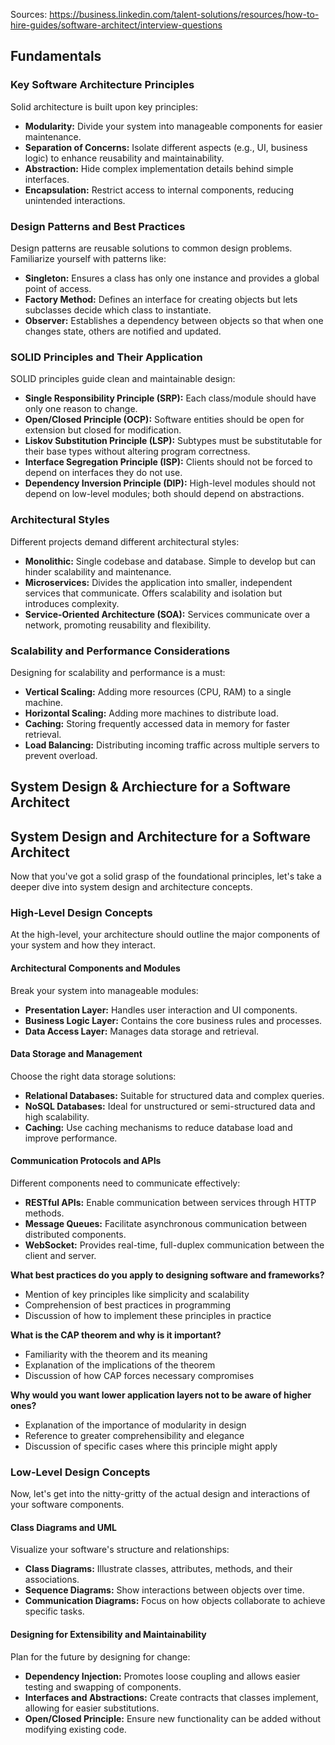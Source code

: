 Sources:
https://business.linkedin.com/talent-solutions/resources/how-to-hire-guides/software-architect/interview-questions

## Fundamentals

### Key Software Architecture Principles

Solid architecture is built upon key principles:

- **Modularity:** Divide your system into manageable components for easier maintenance.
- **Separation of Concerns:** Isolate different aspects (e.g., UI, business logic) to enhance reusability and maintainability.
- **Abstraction:** Hide complex implementation details behind simple interfaces.
- **Encapsulation:** Restrict access to internal components, reducing unintended interactions.



### Design Patterns and Best Practices

Design patterns are reusable solutions to common design problems. Familiarize yourself with patterns like:

- **Singleton:** Ensures a class has only one instance and provides a global point of access.
- **Factory Method:** Defines an interface for creating objects but lets subclasses decide which class to instantiate.
- **Observer:** Establishes a dependency between objects so that when one changes state, others are notified and updated.



### SOLID Principles and Their Application

SOLID principles guide clean and maintainable design:

- **Single Responsibility Principle (SRP):** Each class/module should have only one reason to change.
- **Open/Closed Principle (OCP):** Software entities should be open for extension but closed for modification.
- **Liskov Substitution Principle (LSP):** Subtypes must be substitutable for their base types without altering program correctness.
- **Interface Segregation Principle (ISP):** Clients should not be forced to depend on interfaces they do not use.
- **Dependency Inversion Principle (DIP):** High-level modules should not depend on low-level modules; both should depend on abstractions.



### Architectural Styles

Different projects demand different architectural styles:

- **Monolithic:** Single codebase and database. Simple to develop but can hinder scalability and maintenance.
- **Microservices:** Divides the application into smaller, independent services that communicate. Offers scalability and isolation but introduces complexity.
- **Service-Oriented Architecture (SOA):** Services communicate over a network, promoting reusability and flexibility.



### Scalability and Performance Considerations

Designing for scalability and performance is a must:

- **Vertical Scaling:** Adding more resources (CPU, RAM) to a single machine.
- **Horizontal Scaling:** Adding more machines to distribute load.
- **Caching:** Storing frequently accessed data in memory for faster retrieval.
- **Load Balancing:** Distributing incoming traffic across multiple servers to prevent overload.



## System Design & Archiecture for a Software Architect

## System Design and Architecture for a Software Architect

Now that you've got a solid grasp of the foundational principles, let's take a deeper dive into system design and architecture concepts.

### High-Level Design Concepts

At the high-level, your architecture should outline the major components of your system and how they interact.

#### Architectural Components and Modules

Break your system into manageable modules:

- **Presentation Layer:** Handles user interaction and UI components.
- **Business Logic Layer:** Contains the core business rules and processes.
- **Data Access Layer:** Manages data storage and retrieval.

#### Data Storage and Management

Choose the right data storage solutions:

- **Relational Databases:** Suitable for structured data and complex queries.
- **NoSQL Databases:** Ideal for unstructured or semi-structured data and high scalability.
- **Caching:** Use caching mechanisms to reduce database load and improve performance.

#### Communication Protocols and APIs

Different components need to communicate effectively:

- **RESTful APIs:** Enable communication between services through HTTP methods.
- **Message Queues:** Facilitate asynchronous communication between distributed components.
- **WebSocket:** Provides real-time, full-duplex communication between the client and server.

**What best practices do you apply to designing software and frameworks?**

- Mention of key principles like simplicity and scalability
- Comprehension of best practices in programming
- Discussion of how to implement these principles in practice

**What is the CAP theorem and why is it important?**

- Familiarity with the theorem and its meaning
- Explanation of the implications of the theorem
- Discussion of how CAP forces necessary compromises

**Why would you want lower application layers not to be aware of higher ones?**

- Explanation of the importance of modularity in design
- Reference to greater comprehensibility and elegance
- Discussion of specific cases where this principle might apply



### Low-Level Design Concepts

Now, let's get into the nitty-gritty of the actual design and interactions of your software components.

#### Class Diagrams and UML

Visualize your software's structure and relationships:

- **Class Diagrams:** Illustrate classes, attributes, methods, and their associations.
- **Sequence Diagrams:** Show interactions between objects over time.
- **Communication Diagrams:** Focus on how objects collaborate to achieve specific tasks.

#### Designing for Extensibility and Maintainability

Plan for the future by designing for change:

- **Dependency Injection:** Promotes loose coupling and allows easier testing and swapping of components.
- **Interfaces and Abstractions:** Create contracts that classes implement, allowing for easier substitutions.
- **Open/Closed Principle:** Ensure new functionality can be added without modifying existing code.
